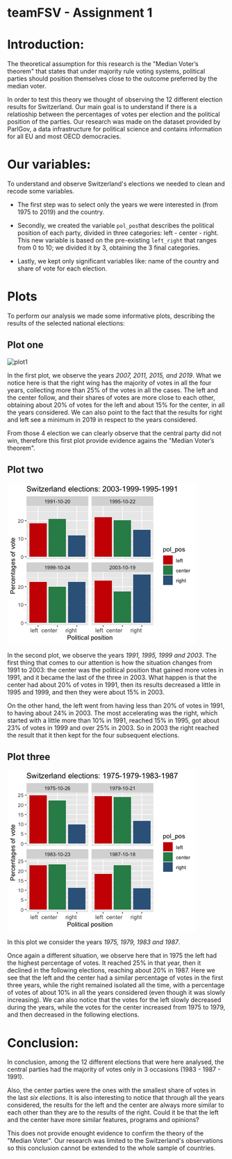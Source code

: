 # teamFSV - Assignment 1 

# Introduction: 
The theoretical assumption for this research is the "Median Voter’s theorem" that states that under majority rule voting systems, political parties should position themselves close to
the outcome preferred by the median voter.

In order to test this theory we thought of observing the 12 different election results for Switzerland. Our main goal is to understand if there is a relatioship between the percentages of votes per election and the political position of the parties. Our research was made on the dataset provided by ParlGov, a data infrastructure for political science and contains information for all EU and most OECD democracies. 

# Our variables:
To understand and observe Switzerland's elections we needed to clean and recode some variables. 

- The first step was to select only the years we were interested in (from 1975 to 2019) and the country. 

- Secondly, we created the variable `pol_pos`that describes the political position of each party, divided in three categories: left - center - right. This new variable is based on the pre-existing `left_right` that ranges from 0 to 10; we divided it by 3, obtaining the 3 final categories. 

- Lastly, we kept only significant variables like: name of the country and share of vote for each election. 

# Plots

To perform our analysis we made some informative plots, describing the results of the selected national elections: 


## Plot one

![plot1](https://github.com/DataAccess2020/teamFSV/blob/master/plot/plot1.png)

In the first plot, we observe the years *2007, 2011, 2015, and 2019*.
What we notice here is that the right wing has the majority of votes in all the four years, collecting more than 25% of the votes in all the cases. The left and the center follow, and their shares of votes are more close to each other, obtaining about 20% of votes for the left and about 15% for the center, in all the years considered. We can also point to the fact that the results for right and left see a minimum in 2019 in respect to the years considered. 

From those 4 election we can clearly observe that the central party did not win, therefore this first plot provide evidence agains the "Median Voter’s theorem".

## Plot two 

![plot2](/plot/plot2.png)

In the second plot, we observe the years *1991, 1995, 1999 and 2003*. 
The first thing that comes to our attention is how the situation changes from 1991 to 2003: the center was the political position that gained more votes in 1991, and it became the last of the three in 2003. What happen is that the center had about 20% of votes in 1991, then its results decreased a little in 1995 and 1999, and then they were about 15% in 2003. 

On the other hand, the left went from having less than 20% of votes in 1991, to having about 24% in 2003. The most accelerating was the right, which started with a little more than 10% in 1991, reached 15% in 1995, got about 23% of votes in 1999 and over 25% in 2003. So in 2003 the right reached the result that it then kept for the four subsequent elections. 

## Plot three 


![plot3](/plot/plot3.png)


In this plot we consider the years *1975, 1979, 1983 and 1987*. 


Once again a different situation, we observe here that in 1975 the left had the highest percentage of votes. It reached 25% in that year, then it declined in the following elections, reaching about 20% in 1987. Here we see that the left and the center had a similar percentage of votes in the first three years, while the right remained isolated all the time, with a percentage of votes of about 10% in all the years considered (even though it was slowly increasing). We can also notice that the votes for the left slowly decreased during the years, while the votes for the center increased from 1975 to 1979, and then decreased in the following elections. 

# Conclusion:

In conclusion, among the 12 different elections that were here analysed, the central parties had the majority of votes only in 3 occasions (1983 - 1987 - 1991). 

Also, the center parties were the ones with the smallest share of votes in the last *six elections*. It is also interesting to notice that through all the years considered, the results for the left and the center are always more similar to each other than they are to the results of the right. Could it be that the left and the center have more similar features, programs and opinions? 

This does not provide enought evidence to confirm the theory of the "Median Voter". 
Our research was limited to the Switzerland's observations so this conclusion cannot be extended to the whole sample of countries. 

